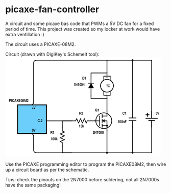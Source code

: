 picaxe-fan-controller
=====================

A circuit and some picaxe bas code that PWMs a 5V DC fan for a fixed period of time.
This project was created so my locker at work would have extra ventillation :)

The circuit uses a PICAXE-08M2.

Circuit (drawn with DigiKey's SchemeIt tool):
![Circuit](picaxe08m-fan-controller.png?raw=true "Circuit")

Use the PICAXE programming editor to program the PICAXE08M2, then wire up a circuit board as per the schematic.

Tips: check the pinouts on the 2N7000 before soldering, not all 2N7000s have the same packaging!